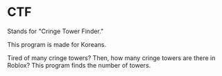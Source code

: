# CTF
Stands for "Cringe Tower Finder."

This program is made for Koreans.

Tired of many cringe towers?
Then, how many cringe towers are there in Roblox?
This program finds the number of towers.
